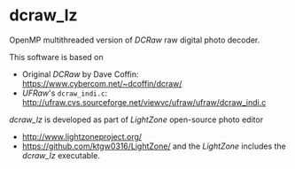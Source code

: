 # dcraw_lz
OpenMP multithreaded version of _DCRaw_ raw digital photo decoder. 

This software is based on
* Original _DCRaw_ by Dave Coffin: https://www.cybercom.net/~dcoffin/dcraw/
* _UFRaw_'s `dcraw_indi.c`: http://ufraw.cvs.sourceforge.net/viewvc/ufraw/ufraw/dcraw_indi.c

_dcraw_lz_ is developed as part of _LightZone_ open-source photo editor
* http://www.lightzoneproject.org/
* https://github.com/ktgw0316/LightZone/
and the _LightZone_ includes the _dcraw_lz_ executable.
